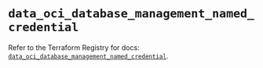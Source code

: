 # `data_oci_database_management_named_credential`

Refer to the Terraform Registry for docs: [`data_oci_database_management_named_credential`](https://registry.terraform.io/providers/oracle/oci/7.19.0/docs/data-sources/database_management_named_credential).
